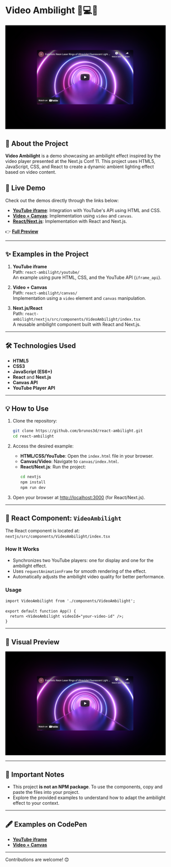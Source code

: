 # Video Ambilight 🌈💻✨

<p align="center">
  <a href="https://brunos3d.github.io/video-ambilight/">
    <img alt="Video Ambilight Preview" src="./images/youtube.png" />
  </a>
</p>

## 📖 About the Project

**Video Ambilight** is a demo showcasing an ambilight effect inspired by the video player presented at the Next.js Conf 11. This project uses HTML5, JavaScript, CSS, and React to create a dynamic ambient lighting effect based on video content.

## 🚀 Live Demo

Check out the demos directly through the links below:

- **[YouTube iframe](https://brunos3d.github.io/video-ambilight/youtube/index.html)**: Integration with YouTube's API using HTML and CSS.
- **[Video + Canvas](https://brunos3d.github.io/video-ambilight/canvas/index.html)**: Implementation using `video` and `canvas`.
- **[React/Next.js](https://brunos3d.github.io/video-ambilight/nextjs/)**: Implementation with React and Next.js.

👉 **[Full Preview](https://brunos3d.github.io/video-ambilight/)**

---

## ✨ Examples in the Project

1. **YouTube iframe**  
   Path: `react-ambilight/youtube/`  
   An example using pure HTML, CSS, and the YouTube API (`iframe_api`).

2. **Video + Canvas**  
   Path: `react-ambilight/canvas/`  
   Implementation using a `video` element and `canvas` manipulation.

3. **Next.js/React**  
   Path: `react-ambilight/nextjs/src/components/VideoAmbilight/index.tsx`  
   A reusable ambilight component built with React and Next.js.

---

## 🛠️ Technologies Used

- **HTML5**
- **CSS3**
- **JavaScript (ES6+)**
- **React** and **Next.js**
- **Canvas API**
- **YouTube Player API**

---

## 💡 How to Use

1. Clone the repository:

   ```bash
   git clone https://github.com/brunos3d/react-ambilight.git
   cd react-ambilight
   ```

2. Access the desired example:

   - **HTML/CSS/YouTube**: Open the `index.html` file in your browser.
   - **Canvas/Video**: Navigate to `canvas/index.html`.
   - **React/Next.js**: Run the project:
     ```bash
     cd nextjs
     npm install
     npm run dev
     ```

3. Open your browser at [http://localhost:3000](http://localhost:3000) (for React/Next.js).

---

## 📄 React Component: `VideoAmbilight`

The React component is located at:  
`nextjs/src/components/VideoAmbilight/index.tsx`

### How It Works

- Synchronizes two YouTube players: one for display and one for the ambilight effect.
- Uses `requestAnimationFrame` for smooth rendering of the effect.
- Automatically adjusts the ambilight video quality for better performance.

### Usage

```tsx
import VideoAmbilight from './components/VideoAmbilight';

export default function App() {
  return <VideoAmbilight videoId="your-video-id" />;
}
```

---

## 🎥 Visual Preview

<p align="center">
  <img src="./images/youtube.png" alt="Video Ambilight Preview" />
</p>

---

## 📌 Important Notes

- This project **is not an NPM package**. To use the components, copy and paste the files into your project.
- Explore the provided examples to understand how to adapt the ambilight effect to your context.

---

## 🖋 Examples on CodePen

- **[YouTube iframe](https://codepen.io/brunos3d/pen/WNjLEGR)**
- **[Video + Canvas](https://codepen.io/brunos3d/pen/ExWMaYx)**

---

Contributions are welcome! 😊
